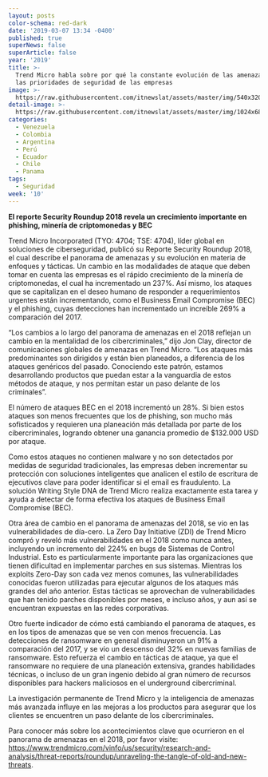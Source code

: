 ```yaml
---
layout: posts
color-schema: red-dark
date: '2019-03-07 13:34 -0400'
published: true
superNews: false
superArticle: false
year: '2019'
title: >-
  Trend Micro habla sobre por qué la constante evolución de las amenazas impacta
  las prioridades de seguridad de las empresas
image: >-
  https://raw.githubusercontent.com/itnewslat/assets/master/img/540x320/Amenazas-industriales-p.jpg
detail-image: >-
  https://raw.githubusercontent.com/itnewslat/assets/master/img/1024x680/Amenazas-industriales-g.jpg
categories:
  - Venezuela
  - Colombia
  - Argentina
  - Perú
  - Ecuador
  - Chile
  - Panama
tags:
  - Seguridad
week: '10'
---
```

**El reporte Security Roundup 2018 revela un crecimiento importante en phishing, minería de criptomonedas y BEC**
 
Trend Micro Incorporated (TYO: 4704; TSE: 4704), líder global en soluciones de ciberseguridad, publicó su Reporte Security Roundup 2018, el cual describe el panorama de amenazas y su evolución en materia de enfoques y tácticas. Un cambio en las modalidades de ataque que deben tomar en cuenta las empresas es el rápido crecimiento de la minería de criptomonedas, el cual ha incrementado un 237%. Así mismo, los ataques que se capitalizan en el deseo humano de responder a requerimientos urgentes están incrementando, como el Business Email Compromise (BEC) y el phishing, cuyas detecciones han incrementado un increíble 269% a comparación del 2017.

“Los cambios a lo largo del panorama de amenazas en el 2018 reflejan un cambio en la mentalidad de los cibercriminales,” dijo Jon Clay, director de comunicaciones globales de amenazas en Trend Micro. “Los ataques más predominantes son dirigidos y están bien planeados, a diferencia de los ataques genéricos del pasado. Conociendo este patrón, estamos desarrollando productos que puedan estar a la vanguardia de estos métodos de ataque, y nos permitan estar un paso delante de los criminales”.

El número de ataques BEC en el 2018 incrementó un 28%. Si bien estos ataques son menos frecuentes que los de phishing, son mucho más sofisticados y requieren una planeación más detallada por parte de los cibercriminales, logrando obtener una ganancia promedio de $132.000 USD por ataque. 

Como estos ataques no contienen malware y no son detectados por medidas de seguridad tradicionales, las empresas deben incrementar su protección con soluciones inteligentes que analicen el estilo de escritura de ejecutivos clave para poder identificar si el email es fraudulento. La solución Writing Style DNA de Trend Micro realiza exactamente esta tarea y ayuda a detectar de forma efectiva los ataques de Business Email Compromise (BEC).

Otra área de cambio en el panorama de amenazas del 2018, se vio en las vulnerabilidades de día-cero. La Zero Day Initiative (ZDI) de Trend Micro compró y reveló más vulnerabilidades en el 2018 como nunca antes, incluyendo un incremento del 224% en bugs de Sistemas de Control Industrial. Esto es particularmente importante para las organizaciones que tienen dificultad en implementar parches en sus sistemas. Mientras los exploits Zero-Day son cada vez menos comunes, las vulnerabilidades conocidas fueron utilizadas para ejecutar algunos de los ataques más grandes del año anterior. Estas tácticas se aprovechan de vulnerabilidades que han tenido parches disponibles por meses, e incluso años, y aun así se encuentran expuestas en las redes corporativas.

Otro fuerte indicador de cómo está cambiando el panorama de ataques, es en los tipos de amenazas que se ven con menos frecuencia. Las detecciones de ransomware en general disminuyeron un 91% a comparación del 2017, y se vio un descenso del 32% en nuevas familias de ransomware. Esto refuerza el cambio en tácticas de ataque, ya que el ransomware no requiere de una planeación extensiva, grandes habilidades técnicas, o incluso de un gran ingenio debido al gran número de recursos disponibles para hackers maliciosos en el underground cibercriminal.

La investigación permanente de Trend Micro y la inteligencia de amenazas más avanzada influye en las mejoras a los productos para asegurar que los clientes se encuentren un paso delante de los cibercriminales.

Para conocer más sobre los acontecimientos clave que ocurrieron en el panorama de amenazas en el 2018, por favor visite:
https://www.trendmicro.com/vinfo/us/security/research-and-analysis/threat-reports/roundup/unraveling-the-tangle-of-old-and-new-threats. 